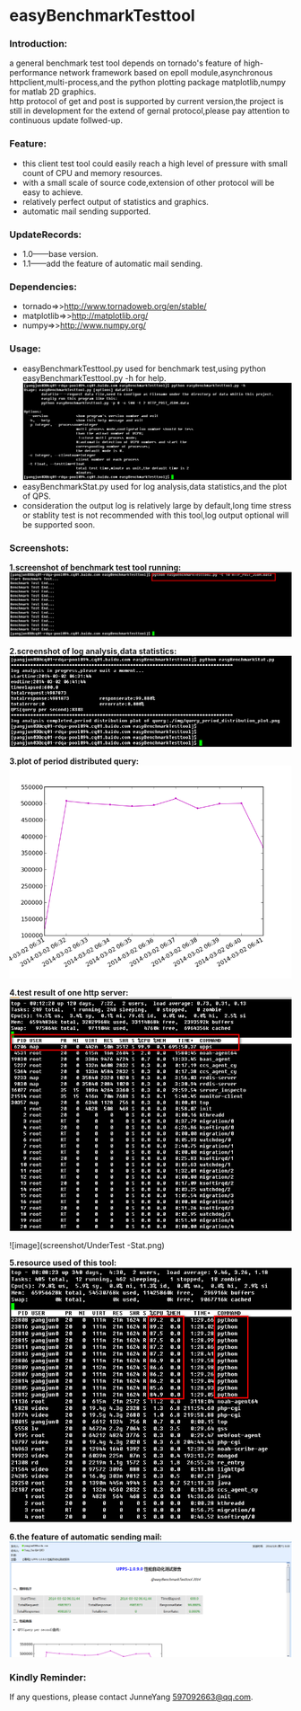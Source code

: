 easyBenchmarkTesttool
=====================

### Introduction:
a general benchmark test tool depends on tornado's feature of high-performance network framework based on epoll module,asynchronous httpclient,multi-process,and the python plotting package matplotlib,numpy for matlab 2D graphics.    
http protocol of get and post is supported by current version,the project is still in development for the extend of gernal protocol,please pay attention to continuous update follwed-up.

### Feature:
* this client test tool could easily reach a high level of pressure with small count of CPU and memory resources.
* with a small scale of source code,extension of other protocol will be easy to achieve.
* relatively perfect output of statistics and graphics.
* automatic mail sending supported.

### UpdateRecords:
* 1.0——base version.
* 1.1——add the feature of automatic mail sending.
    
### Dependencies:
* tornado=>>http://www.tornadoweb.org/en/stable/
* matplotlib=>>http://matplotlib.org/
* numpy=>>http://www.numpy.org/

### Usage:
* easyBenchmarkTesttool.py used for benchmark test,using python easyBenchmarkTesttool.py -h for help.    
![image](screenshot/helpinfo.png)     
* easyBenchmarkStat.py used for log analysis,data statistics,and the plot of QPS.   
* consideration the output log is relatively large by default,long time stress or stablity test is not recommended with this tool,log output optional will be supported soon.

### Screenshots:    
**1.screenshot of benchmark test tool running:**
![image](screenshot/Benchmark_Start.png)    

**2.screenshot of log analysis,data statistics:**
![image](screenshot/loganalysis.png)     

**3.plot of period distributed query:**
![image](screenshot/query_period_distribution_plot.png)  

**4.test result of one http server:** 
![image](screenshot/UnderTest-PressureToLimit.png)    

![image](screenshot/UnderTest -Stat.png)

**5.resource used of this tool:**  
![image](screenshot/Benchmark-Testtool-CPU-Memory-Resource.png)

**6.the feature of automatic sending mail:**  
![image](screenshot/mail_sending_feature.png)


### Kindly Reminder:
If any questions, please contact JunneYang 597092663@qq.com.


